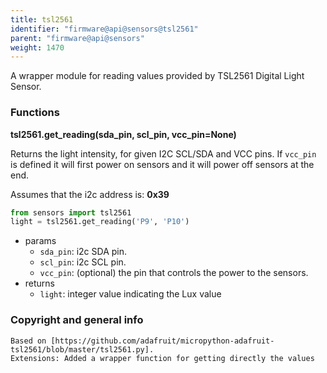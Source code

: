 ```yaml
---
title: tsl2561
identifier: "firmware@api@sensors@tsl2561"
parent: "firmware@api@sensors"
weight: 1470
---
```


A wrapper module for reading values provided by TSL2561 Digital Light Sensor.

### Functions

**tsl2561.get_reading(sda_pin, scl_pin, vcc_pin=None)**

Returns the light intensity, for given I2C SCL/SDA and VCC pins. If `vcc_pin` is defined it will first power on sensors and it will power off sensors at the end.

Assumes that the i2c address is: **0x39**

```python
from sensors import tsl2561
light = tsl2561.get_reading('P9', 'P10')
```

- params
  - `sda_pin`: i2c SDA pin.
  - `scl_pin`: i2c SCL pin.
  - `vcc_pin`: (optional) the pin that controls the power to the sensors.
- returns
  - `light`: integer value indicating the Lux value

### Copyright and general info

    Based on [https://github.com/adafruit/micropython-adafruit-tsl2561/blob/master/tsl2561.py].
    Extensions: Added a wrapper function for getting directly the values
